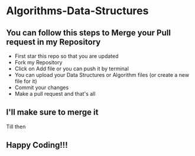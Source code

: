 # Algorithms-Data-Structures

## You can follow this steps to Merge your Pull request in my Repository

 - First star this repo so that you are updated
 - Fork my Repository
 - Click on Add file or you can push it by terminal 
 - You can upload your Data Structures or Algorithm files (or create a new file for it)
 - Commit your changes
 - Make a pull request and that's all

## I'll make sure to merge it

Till then

## Happy Coding!!!

